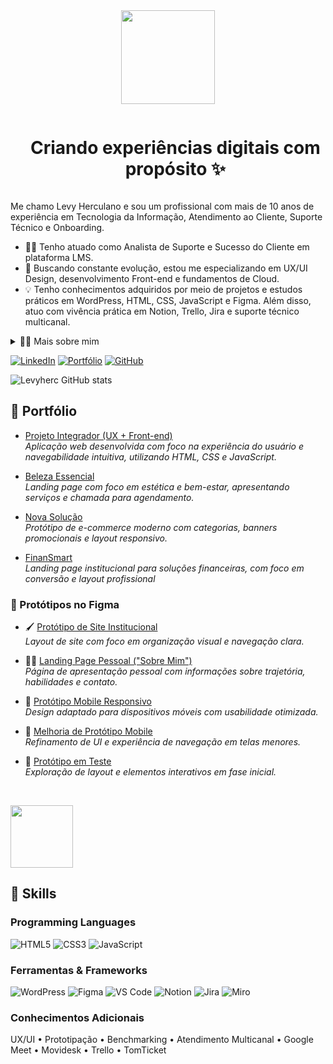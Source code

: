 
<!-- Imagem animada no topo -->
<div align="center">
  <img height="150" src="https://media.giphy.com/media/M9gbBd9nbDrOTu1Mqx/giphy.gif"  />
</div>

<!-- Título -->
<div id="user-content-toc">
  <ul align="center">
    <summary><h1 style="display: inline-block">Criando experiências digitais com propósito ✨</h1></summary>

</div>

<!-- Apresentação -->
<p>
  Me chamo Levy Herculano e sou um profissional com mais de 10 anos de experiência em Tecnologia da Informação, Atendimento ao Cliente, Suporte Técnico e Onboarding.

  - 👨‍💻 Tenho atuado como Analista de Suporte e Sucesso do Cliente em plataforma LMS.
  - 🌱 Buscando constante evolução, estou me especializando em UX/UI Design, desenvolvimento Front-end e fundamentos de Cloud.
  - 💡 Tenho conhecimentos adquiridos por meio de projetos e estudos práticos em WordPress, HTML, CSS, JavaScript e Figma. Além disso, atuo com vivência prática em Notion, Trello, Jira e suporte técnico multicanal.
</p>

<!-- Mais sobre mim -->
<details>
  <summary>👨‍💻 Mais sobre mim</summary>

  - 🎨 Tenho interesse especial por UX/UI Design, onde aplico prototipação, usabilidade e storytelling.
  - 💬 Já atuei com implantação de ERPs, redes, suporte técnico, configuração de sistemas e criação de materiais gráficos para e-learning.
  - 🧠 Estou sempre buscando aprender mais sobre design de interfaces, experiência do usuário e novas tecnologias.
  - ⚡ Nas horas vagas, gosto de aprender algo novo, organizar ideias no Notion e testar ferramentas úteis para produtividade e automação.
</details>

<!-- Links -->
[![LinkedIn](https://img.shields.io/badge/LinkedIn-0077B5?style=for-the-badge&logo=linkedin&logoColor=white)](https://www.linkedin.com/in/levyherculano)
[![Portfólio](https://img.shields.io/badge/Portf%C3%B3lio-levy.produtivoia.xyz-1abc9c?style=for-the-badge&logo=vercel&logoColor=white)](https://levy.produtivoia.xyz/#projetos)
[![GitHub](https://img.shields.io/badge/GitHub-Levyherc-24292e?style=for-the-badge&logo=github&logoColor=white)](https://github.com/Levyherc)

<!-- GitHub Stats -->
![Levyherc GitHub stats](https://github-readme-stats.vercel.app/api?username=Levyherc&show_icons=true&theme=radical)

<!-- Projetos -->
## 🚀 Portfólio

- [Projeto Integrador (UX + Front-end)](https://levyherc.github.io/Projeto-Integrador-Proz-AWS/5-integrador-4.0-projeto-final/index.html)    
  *Aplicação web desenvolvida com foco na experiência do usuário e navegabilidade intuitiva, utilizando HTML, CSS e JavaScript.*

- [Beleza Essencial](https://levy.produtivoia.xyz/demo/landing-page-mod-1/landing-page-mod-1.html)  
  *Landing page com foco em estética e bem-estar, apresentando serviços e chamada para agendamento.*

- [Nova Solução](https://levy.produtivoia.xyz/demo/e-commerce-mod-1/e-commerce-mod-1.html)  
  *Protótipo de e-commerce moderno com categorias, banners promocionais e layout responsivo.*

- [FinanSmart](https://levy.produtivoia.xyz/demo/landing-page-mod-2/landing-page-mod-2.html)  
  *Landing page institucional para soluções financeiras, com foco em conversão e layout profissional*

### 🎨 Protótipos no Figma

- 🖌️ [Protótipo de Site Institucional](https://www.figma.com/design/4WD0lArduhphsJNsUGzB4v/Projetos?node-id=0-1&t=8KMBhkrKiNiLBO61-1)  
  *Layout de site com foco em organização visual e navegação clara.*

- 🙋‍♂️ [Landing Page Pessoal ("Sobre Mim")](https://www.figma.com/design/4WD0lArduhphsJNsUGzB4v/Projetos?node-id=29-8&t=8KMBhkrKiNiLBO61-1)  
  *Página de apresentação pessoal com informações sobre trajetória, habilidades e contato.*

- 📱 [Protótipo Mobile Responsivo](https://www.figma.com/design/4WD0lArduhphsJNsUGzB4v/Projetos?node-id=44-2&t=8KMBhkrKiNiLBO61-1)  
  *Design adaptado para dispositivos móveis com usabilidade otimizada.*

- 🔧 [Melhoria de Protótipo Mobile](https://www.figma.com/design/4WD0lArduhphsJNsUGzB4v/Projetos?node-id=66-2&t=tbKnugSAPXXbnXq8-1)  
  *Refinamento de UI e experiência de navegação em telas menores.*

- 🧪 [Protótipo em Teste](https://www.figma.com/design/4WD0lArduhphsJNsUGzB4v/Projetos?node-id=111-390&t=tbKnugSAPXXbnXq8-1)  
  *Exploração de layout e elementos interativos em fase inicial.*

<br>
<!-- GIF -->
<p align="left">
  <img align="center" src="https://media.giphy.com/media/QssGEmpkyEOhBCb7e1/giphy.gif" height="100" />
</p>


<!-- Skills -->
<h2>🔧 <strong>Skills</strong></h2>

### Programming Languages
![HTML5](https://img.shields.io/badge/HTML5-E34F26?style=flat-square&logo=html5&logoColor=white)
![CSS3](https://img.shields.io/badge/CSS3-1572B6?style=flat-square&logo=css3&logoColor=white)
![JavaScript](https://img.shields.io/badge/JavaScript-F7DF1E?style=flat-square&logo=javascript&logoColor=black)

### Ferramentas & Frameworks
![WordPress](https://img.shields.io/badge/WordPress-21759B?style=flat-square&logo=wordpress&logoColor=white)
![Figma](https://img.shields.io/badge/Figma-F24E1E?style=flat-square&logo=figma&logoColor=white)
![VS Code](https://img.shields.io/badge/VS%20Code-007ACC?style=flat-square&logo=visual-studio-code&logoColor=white)
![Notion](https://img.shields.io/badge/Notion-000000?style=flat-square&logo=notion&logoColor=white)
![Jira](https://img.shields.io/badge/Jira-0052CC?style=flat-square&logo=jira&logoColor=white)
![Miro](https://img.shields.io/badge/Miro-050038?style=flat-square&logo=miro&logoColor=white)

### Conhecimentos Adicionais
UX/UI • Prototipação • Benchmarking • Atendimento Multicanal • Google Meet • Movidesk • Trello • TomTicket
